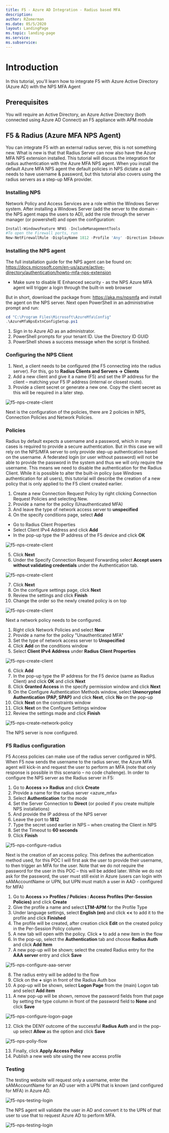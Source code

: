 ```yaml
---
title: F5 - Azure AD Integration - Radius based MFA
description: 
author: RZomerman
ms.date: 05/5/2020
layout: LandingPage
ms.topic: landing-page
ms.service: 
ms.subservice:
---
```


# Introduction

In this tutorial, you'll learn how to integrate F5 with Azure Active Directory (Azure AD) with the NPS MFA Agent

## Prerequisites

You will require an Active Directory, an Azure Active Directory (both connected using Azure AD Connect)
an F5 appliance with APM module


## F5 & Radius (Azure MFA NPS Agent)
You can integrate F5 with an external radius server, this is not something new. What is new is that that Radius Server can now also have the Azure MFA NPS extension installed. This tutorial will discuss the integration for radius authentication with the Azure MFA NPS agent. When you install the default Azure MFA NPS agent the default policies in NPS dictate a call needs to have username & password, but this tutorial also covers using the radius servers as a step-up MFA provider.

### Installing NPS

Network Policy and Access Services are a role within the Windows Server system. After installing a Windows Server (add the server to the domain  - the NPS agent maps the users to AD), add the role through the server manager (or powershell) and open the configuration:

```powershell
Install-WindowsFeature NPAS -IncludeManagementTools
#To open the Firewall ports, run
New-NetFirewallRule -DisplayName 1812 -Profile 'Any' -Direction Inbound -Action Allow -Protocol UDP -LocalPort 1812
```

### Installing the NPS agent

The full installation guide for the NPS agent can be found on: https://docs.microsoft.com/en-us/azure/active-directory/authentication/howto-mfa-nps-extension

- Make sure to disable IE Enhanced security - as the NPS Azure MFA agent will trigger a login through the built-in web browser

But in short, download the package from: https://aka.ms/npsmfa and install the agent on the NPS server. Next open PowerShell in an administrative prompt and run:

```powershell
cd "C:\Program Files\Microsoft\AzureMfa\Config"
.\AzureMfaNpsExtnConfigSetup.ps1
```

1. Sign in to Azure AD as an administrator.
1. PowerShell prompts for your tenant ID. Use the Directory ID GUID
1. PowerShell shows a success message when the script is finished.

### Configuring the NPS Client

1. Next, a client needs to be configured (the F5 connecting into the radius server). For this, go to **Radius Clients and Servers -> Clients**
1. Add a new client and give it a name (F5) and set the IP address for the client – matching your F5 IP address (internal or closest route).
1. Provide a client secret or generate a new one. Copy the client secret as this will be required in a later step.

![f5-nps-create-client](./images/f5-radius-nps-client.png)

Next is the configuration of the policies, there are 2 policies in NPS, Connection Policies and Network Policies.

### Policies

Radius by default expects a username and a password, which in many cases is required to provide a secure authentication. But in this case we will rely on the NPS/MFA server to only provide step-up authentication based on the username. A federated login (or user without password) will not be able to provide the password in the system and thus we will only require the username.
This means we need to disable the authentication for the Radius Client. While it is possible to alter the built-in policy (use Windows authentication for all users), this tutorial will describe the creation of a new policy that is only applied to the F5 client created earlier.

1. Create a new Connection Request Policy by right clicking Connection Request Policies and selecting New.
1. Provide a name for the policy (Unauthenticated MFA)
1. And leave the type of network access server to **unspecified**
1. On the specify conditions page, select **Add**

- Go to Radius Client Properties
- Select Client IPv4 Address and click **Add**
- In the pop-up type the IP address of the F5 device and click **OK**

![f5-nps-create-client](./images/f5-radius-nps-conditions.png)

5. Click **Next**
1. Under the Specify Connection Request Forwarding select **Accept users without validating credentials** under the Authentication tab.

![f5-nps-create-client](./images/f5-radius-nps-authentication.png)

7. Click **Next**
1. On the configure settings page, click **Next**
1. Review the settings and click **Finish**
1. Change the order so the newly created policy is on top

![f5-nps-create-client](./images/f5-radius-nps-policy.png)

Next a network policy needs to be configured.

1. Right click Network Policies and select **New**
1. Provide a name for the policy "Unauthenticated MFA"
1. Set the type of network access server to **Unspecified**
1. Click **Add** on the conditions window
1. Select **Client IPv4 Address** under **Radius Client Properties**

![f5-nps-create-client](./images/f5-radius-nps-network-conditions.png)

6. Click **Add**
1. In the pop-up type the IP address for the F5 device (same as Radius Client) and click **OK** and click **Next**
1. Click **Granted Access** in the specify permission window and click **Next**
1. On the Configure Authentication Methods window, select **Unencrypted Authentication (PAP, SPAP)** and click **Next**, click **No** on the pop-up
1. Click **Next** on the constraints window
1. Click **Next** on the Configure Settings window
1. Review the settings made and click **Finish**

![f5-nps-create-network-policy](./images/f5-radius-nps-network-policy.png)

The NPS server is now configured.

### F5 Radius configuration

F5 Access policies can make use of the radius server configured in NPS. When F5 now sends the username to the radius server, the Azure MFA agent will kick-in and request the user to perform an MFA (note that only response is possible in this scenario – no code challenge).
In order to configure the NPS server as the Radius server in F5:

1.	Go to **Access >> Radius** and click **Create**
2.	Provide a name for the radius server <azure_mfa>
3.	Select **Authentication** for the mode
4.	Set the Server Connection to **Direct** (or pooled if you create multiple NPS installations)
5.	And provide the IP address of the NPS server
6.	Leave the port to **1812**
7.	Type the secret used earlier in NPS – when creating the Client in NPS
8.	Set the Timeout to **60 seconds**
9.	Click **Finish**

![f5-nps-configure-radius](./images/f5-radius-nps-f5-radius-config.png)

Next is the creation of an access policy. This defines the authentication method used, for this POC I will first ask the user to provide their username, to then trigger an MFA for the user. Note that we do not require the password for the user in this POC – this will be added later. While we do not ask for the password, the user must still exist in Azure (users can login with sAMAccountName or UPN, but UPN must match a user in AAD - configured for MFA)

1. Go to **Access >> Profiles / Policies : Access Profiles (Per-Session Policies)** and click **Create**
2. Give the profile a name and select **LTM-APM** for the Profile Type
3. Under language settings, select **English (en)** and click **<<** to add it to the profile and click **Finished**
4. The profile will be created, after creation click **Edit** on the created policy in the Per-Session Policy column
5. A new tab will open with the policy. Click **+** to add a new item in the flow
6. In the pop-up, select the **Authentication** tab and choose **Radius Auth** and click **Add Item**
7. A new pop-up will be shown; select the created Radius entry for the **AAA server** entry and click **Save**

![f5-nps-configure-aaa-server](./images/f5-radius-nps-aaa-server.png)

8. The radius entry will be added to the flow
9.	Click on the **+** sign in front of the Radius Auth box
10.	A pop-up will be shown, select **Logon Page** from the (main) Logon tab and select **Add item**
11.	A new pop-up will be shown, remove the password fields from that page by setting the type column in front of the password field to **None** and click **Save**

![f5-nps-configure-logon-page](./images/f5-radius-nps-logon-page.png)

12.	Click the DENY outcome of the successful **Radius Auth** and in the pop-up select **Allow** as the option and click **Save**

![f5-nps-poliy-flow](./images/f5-radius-nps-access-policy.png)

13.	Finally, click **Apply Access Policy**
14.	Publish a new web site using the new access profile

### Testing

The testing website will request only a username, enter the sAMAccountName for an AD user with a UPN that is known (and configured for MFA) in Azure AD.

![f5-nps-testing-login](./images/f5-radius-nps-login.png)

The NPS agent will validate the user in AD and convert it to the UPN of that user to use that to request Azure AD to perform MFA.

![f5-nps-testing-login](./images/f5-radius-nps-login-mfa.png)

